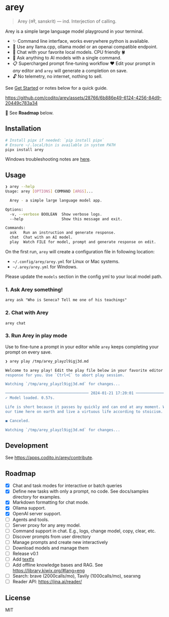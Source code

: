 # arey

> Arey (अरे, sanskrit) — ind. Interjection of calling.

Arey is a simple large language model playground in your terminal.

- ✨ Command line interface, works everywhere python is available.
- 🤖 Use any llama.cpp, ollama model or an openai compatible endpoint.
- 💬 Chat with your favorite local models. CPU friendly 🍀
- 🙋 Ask anything to AI models with a single command.
- 📋 Supercharged prompt fine-tuning workflow ❤️ Edit your prompt in _any_ editor
  and `arey` will generate a completion on save.
- 🔓 No telemetry, no internet, nothing to sell.

See [Get Started](https://apps.codito.in/arey) or notes below for a quick guide.

https://github.com/codito/arey/assets/28766/6b886e49-6124-4256-84d9-20449c783a34

🚧 See **Roadmap** below.

## Installation

```sh
# Install pipx if needed: `pip install pipx`
# Ensure ~/.local/bin is available in system PATH
pipx install arey
```

Windows troubleshooting notes are [here](docs/windows.md).

[WSL]: https://learn.microsoft.com/en-us/windows/wsl/install

## Usage

```sh
❯ arey --help
Usage: arey [OPTIONS] COMMAND [ARGS]...

  Arey - a simple large language model app.

Options:
  -v, --verbose BOOLEAN  Show verbose logs.
  --help                 Show this message and exit.

Commands:
  ask   Run an instruction and generate response.
  chat  Chat with an AI model.
  play  Watch FILE for model, prompt and generate response on edit.
```

On the first run, `arey` will create a configuration file in following location:

- `~/.config/arey/arey.yml` for Linux or Mac systems.
- `~/.arey/arey.yml` for Windows.

Please update the `models` section in the config yml to your local model path.

### 1. Ask Arey something!

`arey ask "Who is Seneca? Tell me one of his teachings"`

### 2. Chat with Arey

`arey chat`

### 3. Run Arey in play mode

Use to fine-tune a prompt in your editor while `arey` keeps completing your prompt on every save.

```sh
❯ arey play /tmp/arey_playzl9igj3d.md

Welcome to arey play! Edit the play file below in your favorite editor and I'll generate a
response for you. Use `Ctrl+C` to abort play session.

Watching `/tmp/arey_playzl9igj3d.md` for changes...

───────────────────────────────────── 2024-01-21 17:20:01 ──────────────────────────────────────
✓ Model loaded. 0.57s.

Life is short because it passes by quickly and can end at any moment. We should make the most of
our time here on earth and live a virtuous life according to stoicism.

◼ Canceled.

Watching `/tmp/arey_playzl9igj3d.md` for changes...
```

## Development

See <https://apps.codito.in/arey/contribute>.

## Roadmap

- [x] Chat and task modes for interactive or batch queries
- [x] Define new tasks with only a prompt, no code. See docs/samples directory
      for examples.
- [x] Markdown formatting for chat mode.
- [x] Ollama support.
- [x] OpenAI server support.
- [ ] Agents and tools.
- [ ] Server proxy for any arey model.
- [ ] Command support in chat. E.g., logs, change model, copy, clear, etc.
- [ ] Discover prompts from user directory
- [ ] Manage prompts and create new interactively
- [ ] Download models and manage them
- [ ] Release v0.1
- [ ] Add [textfx](https://github.com/google/generative-ai-docs/tree/main/demos/palm/web/textfx)
- [ ] Add offline knowledge bases and RAG. See
      <https://library.kiwix.org/#lang=eng>
- [ ] Search: brave (2000calls/mo), Tavily (1000calls/mo), searxng
- [ ] Reader API: https://jina.ai/reader/

## License

MIT
